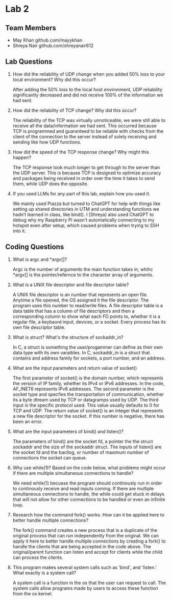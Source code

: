 # Lab 2

## Team Members
- May Khan github.com/mayykhan
- Shreya Nair github.com/shreyanair612

## Lab Questions

1. How did the reliability of UDP change when you added 50% loss to your local
environment? Why did this occur?
	
	After adding the 50% loss to the local host environment, UDP reliability significantly decreased and did not receive 100% of the information we had sent.

2. How did the reliability of TCP change? Why did this occur?
	
	The reliability of the TCP was virtually unnoticeable, we were still able to receive all the data/information we had sent. This occurred because TCP is programmed and guaranteed to be reliable with checks from the client of the connection to the server instead of solely receiving and sending like how UDP functions.

3. How did the speed of the TCP response change? Why might this happen?

	The TCP response took much longer to get through to the server than the UDP server. This is because TCP is designed to optimize accuracy and packages being received in order over the time it takes to send them, while UDP does the opposite.

4. If you used LLMs for any part of this lab, explain how you used it.

	We mainly used Piazza but turned to ChatGPT for help with things like setting up shared directories in UTM and understanding functions we hadn’t learned in class, like bind(). I [Shreya] also used ChatGPT to debug why my Raspberry Pi wasn’t automatically connecting to my hotspot even after setup, which caused problems when trying to SSH into it.


## Coding Questions

1. What is argc and *argv[]?

    Argc is the number of arguments the main function takes in, whihc *argv[] is the pointer/refernce to the character array of arguments.

2. What is a UNIX file descriptor and file descriptor table?
    
    A UNIX file descriptor is an number that represents an open file. Anytime a file opened, the OS assigned it the file descriptor. The program uses this number to read/write files.
    A file descriptor table is a data table that has a column of file descriptors and then a corresponding column to show what each FD points to, whether it is a regular file, a keybaord input, devices, or a socket. Every process has its own file descriptor table.

3. What is struct? What's the structure of sockaddr_in?
    
    In C, a struct is something the user/progammer can define as their own data type with its own varaibles.  In C, sockaddr_in is a struct that contains and address family for sockets, a port number, and an address.

4. What are the input parameters and return value of socket()
    
    The first parameter of socket() is  the domain number, which represents the version of IP family, whether its IPv4 or IPv6 addresses. In the code, AF_INET6 represents IPv6 addresses. The second parameter is the socket type and specfies the transportation of communication, whether its a byte dtream used by TCP or datagramps used by UDP. The third input is the specific protocol used. This value usually defaults to 0 for TCP and UDP. The return value of socket() is an integer that represents a new file descriptor for the socket. If this number is negative, there has been an error.

5. What are the input parameters of bind() and listen()?
    
    The parameters of bind() are the socket fd, a pointer the the struct sockaddr and the size of the sockaddr struct. The inputs of listen() are the socket fd and the bacllog, or number of maximum number of connections the socket can queue.

6.  Why use while(1)? Based on the code below, what problems might occur if there are multiple simultaneous connections to handle?
    
    We need while(1) becuase the program should continously run in order to continously receive and read inputs coming. If there are multiple simultaneous connections to handle, the while could get stuck in delays that will not allow for other connections to be handled or even an infinite loop.

7. Research how the command fork() works. How can it be applied here to better handle multiple connections?

	The fork() command creates a new process that is a duplicate of the original process that can run independently from the original. We can apply it here to better handle multiple connections by creating a fork() to handle the clients that are being accepted in the code above. The original/parent function can listen and accept for clients while the child can process the clients.

8. This program makes several system calls such as 'bind', and 'listen.' What exactly is a system call?

    A system call is a function in the os that the user can request to call. The system calls allow programs made by users to access these function from the os kernel.



